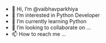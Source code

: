 - 👋 Hi, I’m @vaibhavparkhiya
- 👀 I’m interested in Python Developer
- 🌱 I’m currently learning Python 
- 💞️ I’m looking to collaborate on ...
- 📫 How to reach me ...

<!---
vaibhavparkhiya/vaibhavparkhiya is a ✨ special ✨ repository because its `README.md` (this file) appears on your GitHub profile.
You can click the Preview link to take a look at your changes.
--->
